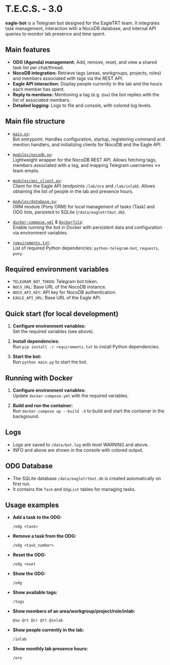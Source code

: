 # T.E.C.S. - 3.0

**eagle-bot** is a Telegram bot designed for the EagleTRT team. It integrates task management, interaction with a NocoDB database, and internal API queries to monitor lab presence and time spent.

## Main features

- **ODG (Agenda) management:** Add, remove, reset, and view a shared task list per chat/thread.
- **NocoDB integration:** Retrieve tags (areas, workgroups, projects, roles) and members associated with tags via the REST API.
- **Eagle API interaction:** Display people currently in the lab and the hours each member has spent.
- **Reply to mentions:** Mentioning a tag (e.g. `@sw`) the bot replies with the list of associated members.
- **Detailed logging:** Logs to file and console, with colored log levels.

## Main file structure

- [`main.py`](main.py):  
  Bot entrypoint. Handles configuration, startup, registering command and mention handlers, and initializing clients for NocoDB and the Eagle API.

- [`modules/nocodb.py`](modules/nocodb.py):  
  Lightweight wrapper for the NocoDB REST API. Allows fetching tags, members associated with a tag, and mapping Telegram usernames ↔ team emails.

- [`modules/api_client.py`](modules/api_client.py):  
  Client for the Eagle API (endpoints `/lab/ore` and `/lab/inlab`). Allows obtaining the list of people in the lab and presence hours.

- [`modules/database.py`](modules/database.py):  
  ORM module (Pony ORM) for local management of tasks (Task) and ODG lists, persisted to SQLite (`/data/eagletrtbot.db`).

- [`docker-compose.yml`](docker-compose.yml) & [`Dockerfile`](Dockerfile):  
  Enable running the bot in Docker with persistent data and configuration via environment variables.

- [`requirements.txt`](requirements.txt):  
  List of required Python dependencies: `python-telegram-bot`, `requests`, `pony`.

## Required environment variables

- `TELEGRAM_BOT_TOKEN`: Telegram bot token.
- `NOCO_URL`: Base URL of the NocoDB instance.
- `NOCO_API_KEY`: API key for NocoDB authentication.
- `EAGLE_API_URL`: Base URL of the Eagle API.

## Quick start (for local development)

1. **Configure environment variables:**  
   Set the required variables (see above).

2. **Install dependencies:**  
   Run `pip install -r requirements.txt` to install Python dependencies.

3. **Start the bot:**  
   Run `python main.py` to start the bot.

## Running with Docker

1. **Configure environment variables:**  
   Update `docker-compose.yml` with the required variables.

2. **Build and run the container:**  
   Run `docker-compose up --build -d` to build and start the container in the background.

## Logs

- Logs are saved to `/data/bot.log` with level WARNING and above.
- INFO and above are shown in the console with colored output.

## ODG Database

- The SQLite database `/data/eagletrtbot.db` is created automatically on first run.
- It contains the `Task` and `OdgList` tables for managing tasks.

## Usage examples

- **Add a task to the ODG:**

  ```
  /odg <task>
  ```

- **Remove a task from the ODG:**

  ```
  /odg <task_number>
  ```

- **Reset the ODG:**

  ```
  /odg reset
  ```

- **Show the ODG:**

  ```
  /odg
  ```

- **Show available tags:**

  ```
  /tags
  ```

- **Show members of an area/workgroup/project/role/inlab:**

  ```
  @sw @rt @cr @tl @inlab
  ```

- **Show people currently in the lab:**

  ```
  /inlab
  ```

- **Show monthly lab presence hours:**
  ```
  /ore
  ```

